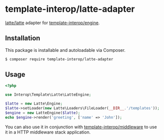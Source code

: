 # template-interop/latte-adapter

[latte/latte](https://github.com/nette/latte) adapter for [template-interop/engine](https://github.com/template-interop/engine).

## Installation

This package is installable and autoloadable via Composer.

```sh
$ composer require template-interop/latte-adapter
```

## Usage

```php
<?php

use Interop\Template\Latte\LatteEngine;

$latte = new Latte\Engine;
$latte->setLoader(new Latte\Loaders\FileLoader(__DIR__.'/templates'));
$engine = new LatteEngine($latte);
echo $engine->render('greeting', ['name' => 'John']);
```

You can also use it in conjunction with [template-interop/middleware](https://github.com/template-interop/middleware)
to use it in a HTTP middleware stack application.

